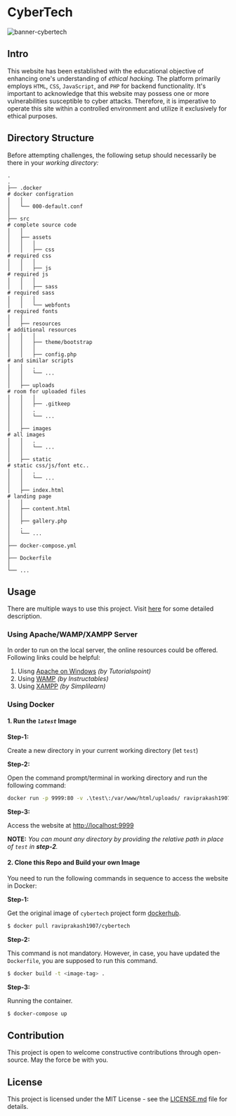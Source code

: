 # CyberTech

![banner-cybertech](./assets/banner.png)

## Intro  

This website has been established with the educational objective of enhancing one's understanding of _ethical hacking._ The platform primarily employs `HTML`, `CSS`, `JavaScript`, and `PHP` for backend functionality. It's important to acknowledge that this website may possess one or more vulnerabilities susceptible to cyber attacks. Therefore, it is imperative to operate this site within a controlled environment and utilize it exclusively for ethical purposes.  

## Directory Structure  

Before attempting challenges, the following setup should necessarily be there in your _working directory:_  

    .
    .
    ├── .docker                                                             # docker configration
    │   │
    │   └── 000-default.conf         
    │
    ├── src                                                                 # complete source code
    │   │
    │   ├── assets
    │   │   │
    │   │   ├── css                                                         # required css 
    │   │   │ 
    │   │   ├── js                                                          # required js
    │   │   │ 
    │   │   ├── sass                                                        # required sass
    │   │   │ 
    │   │   └── webfonts                                                    # required fonts
    │   │
    │   ├── resources                                                       # additional resources 
    │   │   │
    │   │   ├── theme/bootstrap 
    │   │   │ 
    │   │   ├── config.php                                                  # and similar scripts
    │   │   . 
    │   │   └── ...
    │   │
    │   ├── uploads                                                         # room for uploaded files 
    │   │   │
    │   │   ├── .gitkeep
    │   │   . 
    │   │   └── ...
    │   │
    │   ├── images                                                          # all images 
    │   │   . 
    │   │   └── ...
    │   │
    │   ├── static                                                          # static css/js/font etc.. 
    │   │   . 
    │   │   └── ...
    │   │
    │   ├── index.html                                                      # landing page 
    │   │
    │   ├── content.html 
    │   │
    │   ├── gallery.php 
    │   .
    │   └── ...         
    │
    ├── docker-compose.yml
    │
    ├── Dockerfile
    │
    └── ...

## Usage  

There are multiple ways to use this project. Visit [here](./VulnWeb/) for some detailed description.

### Using Apache/WAMP/XAMPP Server  

In order to run on the local server, the online resources could be offered. Following links could be helpful:  

1. Uisng [Apache on Windows](https://www.tutorialspoint.com/php/php_installation_windows_apache.htm) _(by Tutorialspoint)_  
2. Using [WAMP](https://www.instructables.com/How-to-Run-a-PHP-Script-With-Wamp-Server/) _(by Instructables)_  
3. Using [XAMPP](https://www.simplilearn.com/tutorials/php-tutorial/php-using-xampp) _(by Simplilearn)_  

### Using Docker  

#### 1. Run the _`latest`_ Image

**Step-1:**  

Create a new directory in your current working directory (let `test`)  

**Step-2:**  

Open the command prompt/terminal in working directory and run the following command:  
```sh
docker run -p 9999:80 -v .\test\:/var/www/html/uploads/ raviprakash1907/cybertech:latest
```

**Step-3:**  

Access the website at [http://localhost:9999](http://localhost:9999)  

**NOTE:** _You can mount any directory by providing the relative path in place of `test` in **step-2**._  

#### 2. Clone this Repo and Build your own Image

You need to run the following commands in sequence to access the website in Docker:  

**Step-1:**  

Get the original image of `cybertech` project form [dockerhub](https://hub.docker.com/r/raviprakash1907/cybertech).  

```sh 
$ docker pull raviprakash1907/cybertech  
```

**Step-2:**   

This command is not mandatory. However, in case, you have updated the `Dockerfile`, you are supposed to run this command.  

```sh 
$ docker build -t <image-tag> .  
```

**Step-3:**  

Running the container.  

```sh 
$ docker-compose up  
```

## Contribution  

This project is open to welcome constructive contributions through open-source. May the force be with you.  

## License  

This project is licensed under the MIT License - see the [LICENSE.md](https://github.com/The-Trustworthy/CyberTech/blob/main/LICENSE) file for details.  
